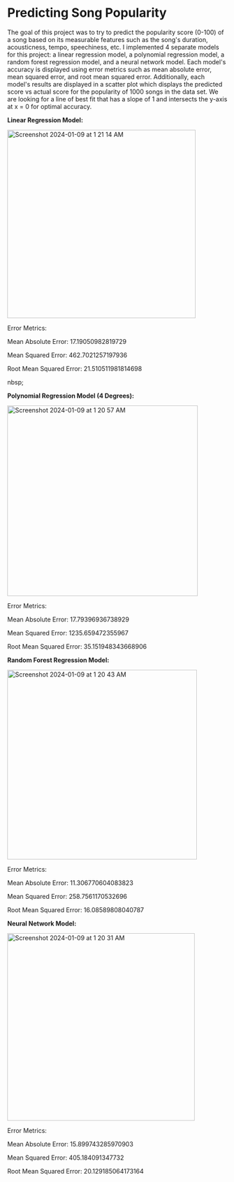 # Predicting Song Popularity
The goal of this project was to try to predict the popularity score (0-100) of a song based on its measurable features such as the song's duration, acousticness, tempo, speechiness, etc. I implemented 4 separate models for this project: a linear regression model, a polynomial regression model, a random forest regression model, and a neural network model. Each model's accuracy is displayed using error metrics such as mean absolute error, mean squared error, and root mean squared error. Additionally, each model's results are displayed in a scatter plot which displays the predicted score vs actual score for the popularity of 1000 songs in the data set. We are looking for a line of best fit that has a slope of 1 and intersects the y-axis at x = 0 for optimal accuracy.

**Linear Regression Model:**

<img width="431" alt="Screenshot 2024-01-09 at 1 21 14 AM" src="https://github.com/amoghu26/song-popularity-pred/assets/69988876/5f86f477-b1b7-4f1f-a02b-ac8098502239">

Error Metrics:

Mean Absolute Error: 17.19050982819729

Mean Squared Error: 462.7021257197936

Root Mean Squared Error: 21.510511981814698


nbsp;





**Polynomial Regression Model (4 Degrees):**

<img width="436" alt="Screenshot 2024-01-09 at 1 20 57 AM" src="https://github.com/amoghu26/song-popularity-pred/assets/69988876/b2f8ac32-54f7-4e0b-a357-ecd7a34a519a">

Error Metrics:

Mean Absolute Error: 17.79396936738929

Mean Squared Error: 1235.659472355967

Root Mean Squared Error: 35.151948343668906








**Random Forest Regression Model:**

<img width="434" alt="Screenshot 2024-01-09 at 1 20 43 AM" src="https://github.com/amoghu26/song-popularity-pred/assets/69988876/0fc20af3-b47e-4158-a9f6-1a80ba58df8e">

Error Metrics:

Mean Absolute Error: 11.306770604083823

Mean Squared Error: 258.7561170532696

Root Mean Squared Error: 16.08589808040787








**Neural Network Model:**

<img width="429" alt="Screenshot 2024-01-09 at 1 20 31 AM" src="https://github.com/amoghu26/song-popularity-pred/assets/69988876/94d14c4c-b475-4c1e-b6d1-b95c1b7fae64">

Error Metrics:

Mean Absolute Error: 15.899743285970903

Mean Squared Error: 405.184091347732

Root Mean Squared Error: 20.129185064173164


